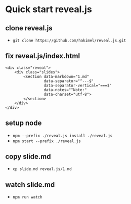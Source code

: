 # Quick start reveal.js

## clone reveal.js
* `git clone https://github.com/hakimel/reveal.js.git`

## fix reveal.js/index.html 
~~~
<div class="reveal">
    <div class="slides">
        <section data-markdown="1.md"
                 data-separator="^---$"
                 data-separator-vertical="===$"
                 data-notes="^Note:"
                 data-charset="utf-8">
        </section>
    </div>
</div>
~~~

## setup node
* `npm --prefix ./reveal.js install ./reveal.js`
* `npm start --prefix ./reveal.js`

## copy slide.md
* `cp slide.md reveal.js/1.md`

## watch slide.md
* `npm run watch`
